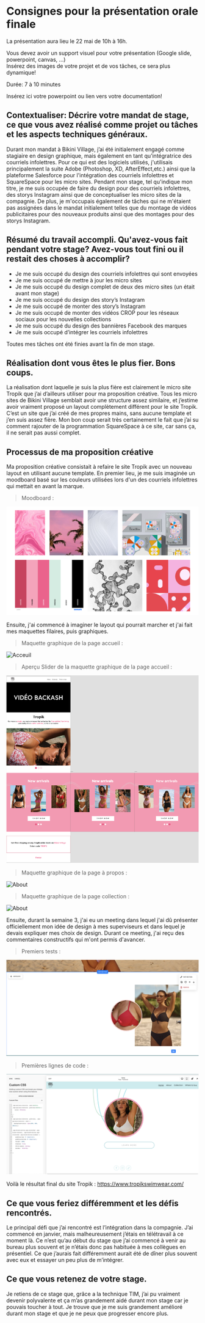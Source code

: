 # Consignes pour la présentation orale finale

La présentation aura lieu le 22 mai de 10h à 16h.     

Vous devez avoir un support visuel pour votre présentation (Google slide, powerpoint, canvas, ...)    
Insérez des images de votre projet et de vos tâches, ce sera plus dynamique!   

Durée: 7 à 10 minutes    

Insérez ici votre powerpoint ou lien vers votre documentation!

## Contextualiser: Décrire votre mandat de stage, ce que vous avez réalisé comme projet ou tâches et les aspects techniques généraux.

Durant mon mandat à Bikini Village, j’ai été initialement engagé comme stagiaire en design graphique, mais également en tant qu’intégratrice des courriels infolettres. Pour ce qui est des logiciels utilisés, j'utilisais principalement la suite Adobe (Photoshop, XD, AfterEffect,etc.) ainsi que la plateforme Salesforce pour l'intégration des courriels infolettres et SquareSpace pour les micro sites. Pendant mon stage, tel qu'indique mon titre, je me suis occupée de faire du design pour des courriels infolettres, des storys Instagram ainsi que de conceptualiser les micro sites de la compagnie. De plus, je m'occupais également de tâches qui ne m'étaient pas assignées dans le mandat initialement telles que du montage de vidéos publicitaires pour des nouveaux produits ainsi que des montages pour des storys Instagram.

## Résumé du travail accompli. Qu'avez-vous fait pendant votre stage? Avez-vous tout fini ou il restait des choses à accomplir?

- Je me suis occupé du design des courriels infolettres qui sont envoyées
- Je me suis occupé de mettre à jour les micro sites 
- Je me suis occupé du design complet de deux des micro sites (un était avant mon stage)
- Je me suis occupé du design des story’s Instagram
- Je me suis occupé de monter des story’s Instagram
- Je me suis occupé de monter des vidéos CROP pour les réseaux sociaux pour les nouvelles collections
- Je me suis occupé du design des bannières Facebook des marques
- Je me suis occupé d’intégrer les courriels infolettres

Toutes mes tâches ont été finies avant la fin de mon stage.

## Réalisation dont vous êtes le plus fier. Bons coups.

La réalisation dont laquelle je suis la plus fière est clairement le micro site Tropik que j’ai d’ailleurs utiliser pour ma proposition créative. Tous les micro sites de Bikini Village semblait avoir une structure assez similaire, et j’estime avoir vraiment proposé un layout complètement différent pour le site Tropik. C’est un site que j’ai créé de mes propres mains, sans aucune template et j’en suis assez fière. Mon bon coup serait très certainement le fait que j’ai su comment rajouter de la programmation SquareSpace à ce site, car sans ça, il ne serait pas aussi complet. 

## Processus de ma proposition créative

Ma proposition créative consistait à refaire le site Tropik avec un nouveau layout en utilisant aucune template. En premier lieu, je me suis imaginée un moodboard basé sur les couleurs utilisées lors d'un des courriels infolettres qui mettait en avant la marque. 

> Moodboard :

![Moodboard](medias/maquettes/moodboard.png)

Ensuite, j'ai commencé à imaginer le layout qui pourrait marcher et j'ai fait mes maquettes filaires, puis graphiques.

> Maquette graphique de la page accueil :

![Acceuil](medias/maquettes/accueil_tropik_maquette_graphique_V2.png)

> Aperçu Slider de la maquette graphique de la page accueil :

![Slider](medias/maquettes/apercu_slider_accueil.png)

> Maquette graphique de la page à propos :

![About](medias/maquettes/about_tropik_maquette_graphique_V2.png)

> Maquette graphique de la page collection :

![About](medias/maquettes/collection_tropik_maquette_graphique.png)

Ensuite, durant la semaine 3, j'ai eu un meeting dans lequel j'ai dû présenter officiellement mon idée de design à mes superviseurs et dans lequel je devais expliquer mes choix de design. Durant ce meeting, j'ai reçu des commentaires constructifs qui m'ont permis d'avancer.




> Premiers tests :

![test_site](medias/maquettes/test_site.png)

> Premières lignes de code :

![programmation_site](medias/projets/programmation_debut.png)

Voilà le résultat final du site Tropik : https://www.tropikswimwear.com/

## Ce que vous feriez différemment et les défis rencontrés.

Le principal défi que j’ai rencontré est l’intégration dans la compagnie. J’ai commencé en janvier, mais malheureusement j’étais en télétravail à ce moment là. Ce n’est qu’au début du stage que j’ai commencé à venir au bureau plus souvent et je n’étais donc pas habituée à mes collègues en présentiel. Ce que j’aurais fait différemment aurait été de dîner plus souvent avec eux et essayer un peu plus de m’intégrer.

## Ce que vous retenez de votre stage.

Je retiens de ce stage que, grâce a la technique TIM, j’ai pu vraiment devenir polyvalente et ça m’as grandement aidé durant mon stage car je pouvais toucher à tout. Je trouve que je me suis grandement amélioré durant mon stage et que je ne peux que progresser encore plus.
